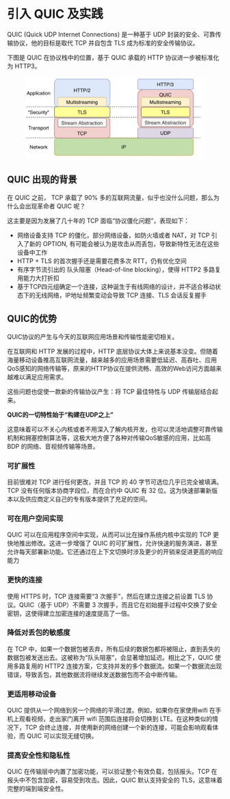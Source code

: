 # 引入 QUIC 及实践

QUIC (Quick UDP Internet Connections) 是一种基于 UDP 封装的安全、可靠传输协议，他的目标是取代 TCP 并自包含 TLS 成为标准的安全传输协议。

下图是 QUIC 在协议栈中的位置，基于 QUIC 承载的 HTTP 协议进一步被标准化为 HTTP3。

<div  align="center">
	<img src="../assets/quic.png" width = "420"  align=center />
</div>

## QUIC 出现的背景

在 QUIC 之前， TCP 承载了 90% 多的互联网流量，似乎也没什么问题，那么为什么会出现革命者 QUIC 呢？ 

这主要是因为发展了几十年的 TCP 面临“协议僵化问题”，表现如下：

- 网络设备支持 TCP 的僵化，部分网络设备，如防火墙或者 NAT，对 TCP 引入了新的 OPTION, 有可能会被认为是攻击从而丢包，导致新特性无法在这些设备中工作
- HTTP + TLS 的首次握手还是需要花费多次 RTT，仍有优化空间
- 有序字节流引出的 队头阻塞（Head-of-line blocking），使得 HTTP2 多路复用能力大打折扣
- 基于TCP四元组确定一个连接，这种诞生于有线网络的设计，并不适合移动状态下的无线网络，IP地址频繁变动会导致 TCP 连接、TLS 会话反复握手

## QUIC的优势

QUIC协议的产生与今天的互联网应用场景和传输性能密切相关。

在互联网和 HTTP 发展的过程中，HTTP 底层协议大体上来说基本没变。但随着海量移动设备推高互联网流量，越来越多的应用场景需要低延迟、高吞吐、应用QoS感知的网络传输等，原来的HTTP协议在提供流畅、高效的Web访问方面越来越难以满足应用需求。

这些问题也促使一款新的传输协议产生：将 TCP 最佳特性与 UDP 传输层结合起来。

**QUIC的一切特性始于“构建在UDP之上”**

这意味着可以不关心内核或者不用深入了解内核开发，也可以灵活地调整可靠传输机制和拥塞控制算法等，这极大地方便了各种对传输QoS敏感的应用，比如高 BDP 的网络、音视频传输等场景。

### 可扩展性

目前很难对 TCP 进行任何更改，并且 TCP 的 40 字节可选位几乎已完全被填满。TCP 没有任何版本协商字段位，而在合约中 QUIC 有 32 位。这为快速部署新版本以及供应商定义自己的专有版本提供了充足的空间。

### 可在用户空间实现

QUIC 可以在应用程序空间中实现，从而可以比在操作系统内核中实现的 TCP 更快地推出修改。这进一步增强了 QUIC 的可扩展性，允许快速的服务演进，甚至允许每天部署新功能。它还通过在上下文切换时涉及更少的开销来促进更高的响应能力

### 更快的连接

使用 HTTPS 时，TCP 连接需要“3 次握手”，然后在建立连接之前设置 TLS 协议。QUIC（基于 UDP）不需要 3 次握手，而且它在初始握手过程中交换了安全密钥，这使得建立加密连接的速度提高了一倍。

### 降低对丢包的敏感度

在 TCP 中，如果一个数据包被丢弃，所有后续的数据包都将被阻止，直到丢失的数据包被发送出去。这被称为“队头阻塞”，会显著增加延迟。相比之下，QUIC 使用多路复用的 HTTP2 连接方案，它支持并发的多个数据流。如果一个数据流出现错误，导致丢包，其他数据流将继续发送数据包而不会中断传输。

### 更适用移动设备

QUIC 提供从一个网络到另一个网络的平滑过渡。例如，如果你在家使用wifi 在手机上观看视频，走出家门离开 wifi 范围后连接将会切换到 LTE。在这种类似的情况下，TCP 会终止连接，并使用新的网络创建一个新的连接，可能会影响观看体验，而 QUIC 可以实现无缝切换。

### 提高安全性和隐私性

QUIC 在传输层中内置了加密功能，可以验证整个有效负载，包括报头。TCP 在报头中不包含加密，容易受到攻击。因此，QUIC 默认支持安全的 TLS，这意味着完整的端到端安全性。


